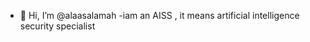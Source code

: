 - 👋 Hi, I’m @alaasalamah
-iam an AISS , it means artificial intelligence security specialist

<!---
alaasalamah/alaasalamah is a ✨ special ✨ repository because its `README.md` (this file) appears on your GitHub profile.
You can click the Preview link to take a look at your changes.
--->
